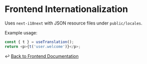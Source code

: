 # Frontend Internationalization

Uses `next-i18next` with JSON resource files under `public/locales`.

Example usage:

```typescript
const { t } = useTranslation();
return <p>{t('user.welcome')}</p>;
```

↩ [Back to Frontend Documentation](./_index.md)
